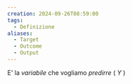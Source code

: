 ```yaml
---
creation: 2024-09-26T08:59:00
tags:
  - Definizione
aliases:
  - Target
  - Outcome
  - Output
---
```

E' la *variabile* che vogliamo *predirre* ( $Y$ )
